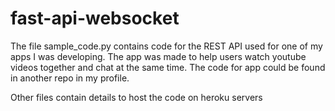 # fast-api-websocket

The file sample_code.py contains code for the REST API used for one of my apps I was developing. 
The app was made to help users watch youtube videos together and chat at the same time. The code for app could be found in another repo in my profile.

Other files contain details to host the code on heroku servers
